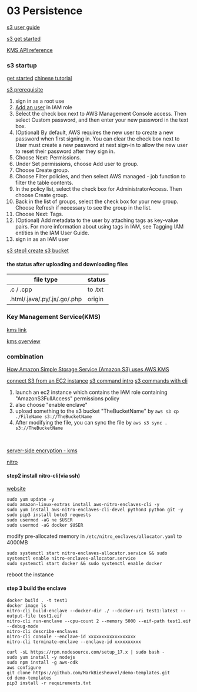 # 03 Persistence

[s3 user guide](https://docs.aws.amazon.com/AmazonS3/latest/userguide/Welcome.html)

[s3 get started](https://docs.aws.amazon.com/AmazonS3/latest/userguide/GetStartedWithS3.html)

[KMS API reference](https://docs.aws.amazon.com/kms/latest/APIReference/Welcome.html)

### s3 startup

[get started](https://docs.aws.amazon.com/AmazonS3/latest/userguide/GetStartedWithS3.html)
[chinese tutorial](https://aws.amazon.com/cn/s3/)

[s3 prerequisite](https://docs.aws.amazon.com/AmazonS3/latest/userguide/setting-up-s3.html)

1. sign in as a root use
2. [Add an user](https://console.aws.amazon.com/iamv2/home?#/users) in IAM role
3. Select the check box next to AWS Management Console access. Then select Custom password, and then enter your new password in the text box.
4. (Optional) By default, AWS requires the new user to create a new password when first signing in. You can clear the check box next to User must create a new password at next sign-in to allow the new user to reset their password after they sign in.
5. Choose Next: Permissions.
6. Under Set permissions, choose Add user to group.
7. Choose Create group.
8. Choose Filter policies, and then select AWS managed - job function to filter the table contents.
9. In the policy list, select the check box for AdministratorAccess. Then choose Create group.
10. Back in the list of groups, select the check box for your new group. Choose Refresh if necessary to see the group in the list.
11. Choose Next: Tags.
12. (Optional) Add metadata to the user by attaching tags as key-value pairs. For more information about using tags in IAM, see Tagging IAM entities in the IAM User Guide.
13. sign in as an IAM user

[s3 step1 create s3 bucket](https://docs.aws.amazon.com/AmazonS3/latest/userguide/creating-bucket.html)


#### the status after uploading and downloading files

|file type|status|
|--|--|
|.c / .cpp | to .txt |
|.html/.java/.py/.js/.go/.php|origin|

### Key Management Service(KMS)

[kms link](https://aws.amazon.com/kms/)

[kms overview](https://docs.aws.amazon.com/kms/latest/developerguide/overview.html)


### combination
[How Amazon Simple Storage Service (Amazon S3) uses AWS KMS](https://docs.aws.amazon.com/kms/latest/developerguide/services-s3.html)

[connect S3 from an EC2 instance](https://www.youtube.com/watch?v=YYtvL459uWY)
[s3 command intro](https://awscli.amazonaws.com/v2/documentation/api/latest/reference/s3/index.html)
[s3 commands with cli](https://docs.amazonaws.cn/en_us/cli/latest/userguide/cli-services-s3-commands.html)
1. launch an ec2 instance which contains the IAM role containing "AmazonS3FullAccess" permissions policy
2. also choose "enable enclave"
3. upload something to the s3 bucket "TheBucketName" by `aws s3 cp ./FileName s3://TheBucketName`
4. After modifying the file, you can sync the file by `aws s3 sync . s3://TheBucketName`

<br/>

[server-side encryption - kms](https://docs.aws.amazon.com/AmazonS3/latest/userguide/UsingKMSEncryption.html)


[nitro](https://github.com/MarkBiesheuvel/demo-templates/tree/master/nitro-enclaves)



#### step2 install nitro-cli(via ssh)

[website](https://docs.aws.amazon.com/enclaves/latest/user/nitro-enclave-cli-install.html)

```
sudo yum update -y
sudo amazon-linux-extras install aws-nitro-enclaves-cli -y
sudo yum install aws-nitro-enclaves-cli-devel python3 python git -y
sudo pip3 install boto3 requests
sudo usermod -aG ne $USER
sudo usermod -aG docker $USER
```

modify pre-allocated memory in `/etc/nitro_enclaves/allocator.yaml` to 4000MB

```
sudo systemctl start nitro-enclaves-allocator.service && sudo systemctl enable nitro-enclaves-allocator.service
sudo systemctl start docker && sudo systemctl enable docker
```

reboot the instance

#### step 3 build the enclave


```
docker build . -t test1
docker image ls
nitro-cli build-enclave --docker-dir ./ --docker-uri test1:latest --output-file test1.eif
nitro-cli run-enclave --cpu-count 2 --memory 5000 --eif-path test1.eif --debug-mode
nitro-cli describe-enclaves
nitro-cli console --enclave-id xxxxxxxxxxxxxxxxxx
nitro-cli terminate-enclave --enclave-id xxxxxxxxxx
```


```
curl -sL https://rpm.nodesource.com/setup_17.x | sudo bash -
sudo yum install -y nodejs
sudo npm install -g aws-cdk
aws configure
git clone https://github.com/MarkBiesheuvel/demo-templates.git
cd demo-templates
pip3 install -r requirements.txt

```